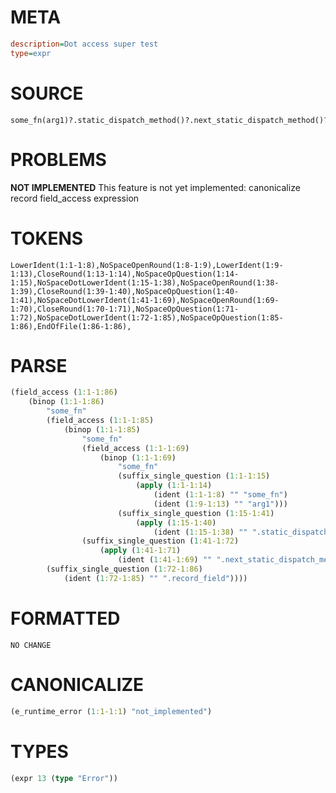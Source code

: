 # META
~~~ini
description=Dot access super test
type=expr
~~~
# SOURCE
~~~roc
some_fn(arg1)?.static_dispatch_method()?.next_static_dispatch_method()?.record_field?
~~~
# PROBLEMS
**NOT IMPLEMENTED**
This feature is not yet implemented: canonicalize record field_access expression

# TOKENS
~~~zig
LowerIdent(1:1-1:8),NoSpaceOpenRound(1:8-1:9),LowerIdent(1:9-1:13),CloseRound(1:13-1:14),NoSpaceOpQuestion(1:14-1:15),NoSpaceDotLowerIdent(1:15-1:38),NoSpaceOpenRound(1:38-1:39),CloseRound(1:39-1:40),NoSpaceOpQuestion(1:40-1:41),NoSpaceDotLowerIdent(1:41-1:69),NoSpaceOpenRound(1:69-1:70),CloseRound(1:70-1:71),NoSpaceOpQuestion(1:71-1:72),NoSpaceDotLowerIdent(1:72-1:85),NoSpaceOpQuestion(1:85-1:86),EndOfFile(1:86-1:86),
~~~
# PARSE
~~~clojure
(field_access (1:1-1:86)
	(binop (1:1-1:86)
		"some_fn"
		(field_access (1:1-1:85)
			(binop (1:1-1:85)
				"some_fn"
				(field_access (1:1-1:69)
					(binop (1:1-1:69)
						"some_fn"
						(suffix_single_question (1:1-1:15)
							(apply (1:1-1:14)
								(ident (1:1-1:8) "" "some_fn")
								(ident (1:9-1:13) "" "arg1")))
						(suffix_single_question (1:15-1:41)
							(apply (1:15-1:40)
								(ident (1:15-1:38) "" ".static_dispatch_method")))))
				(suffix_single_question (1:41-1:72)
					(apply (1:41-1:71)
						(ident (1:41-1:69) "" ".next_static_dispatch_method")))))
		(suffix_single_question (1:72-1:86)
			(ident (1:72-1:85) "" ".record_field"))))
~~~
# FORMATTED
~~~roc
NO CHANGE
~~~
# CANONICALIZE
~~~clojure
(e_runtime_error (1:1-1:1) "not_implemented")
~~~
# TYPES
~~~clojure
(expr 13 (type "Error"))
~~~